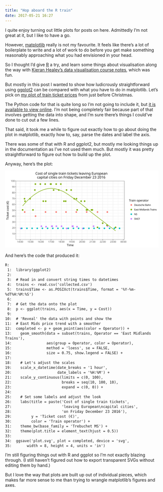 ```yaml
---
title: "Hop aboard the R train"
date: 2017-05-21 16:27
---
```


I quite enjoy turning out little plots for posts on here. Admittedly I’m not great at it, but I like to have a go.

However, [matplotlib][] really is not my favourite. It feels like there’s a lot of boilerplate to write and a lot of work to do before you get make something reasonably approaching what you had envisioned in your head.

[matplotlib]: https://matplotlib.org

So I thought I’d give [R][] a try, and learn some things about visualisation along the way with [Kieran Healey’s data visualisation course notes][vissoc], which was fun.

[R]: https://www.r-project.org
[vissoc]: http://vissoc.co

But mostly in this post I wanted to show how ludicrously straightforward using [ggplot2][] can be compared with what you have to do in matplotlib. Let’s pick on [my plot of train ticket prices][trains-post] from just before Christmas.

[ggplot2]: http://ggplot2.tidyverse.org
[trains-post]: https://www.robjwells.com/2016/12/trains-home-and-away/

The Python code for that is quite long so I’m not going to include it, but [it is available to view online][trains-github]. I’m not being completely fair because part of that involves getting the data into shape, and I’m sure there’s things I could’ve done to cut out a few lines.

[trains-github]: https://github.com/robjwells/primaryunit/blob/master/posts/2016/12/2016-12-23-trains/plot_trains.py

That said, it took me a while to figure out exactly how to go about doing the plot in matplotlib, exactly how to, say, parse the dates and label the axis.

There was some of that with R and ggplot2, but mostly me looking things up in the documentation as I’ve not used them much. But mostly it was pretty straightforward to figure out how to build up the plot.

Anyway, here’s the plot:

<p class="full-width">
    <a href="/images/2017-05-21-r-trains.svg">
        <img alt="A chart showing single train fares for selected journeys in England, France, Germany and the Netherlands on Friday December 23. This plot was made with R and ggplot2 instead of matplotlib."
             src="/images/2017-05-21-r-trains.svg"
             class="no-border"
             width=720>
    </a>
</p>

And here’s the code that produced it:
    
    R:
     1:  library(ggplot2)
     2:  
     3:  # Read in and convert string times to datetimes
     4:  trains <- read.csv('collected.csv')
     5:  trains$Time <- as.POSIXct(trains$Time, format = '%Y-%m-%dT%H:%M:%S')
     6:  
     7:  # Get the data onto the plot
     8:  p <- ggplot(trains, aes(x = Time, y = Cost))
     9:  
    10:  # 'Reveal' the data with points and show the
    11:  # East Mids price trend with a smoother
    12:  completed <- p + geom_point(aes(color = Operator)) +
    13:    geom_smooth(data = subset(trains, Operator == 'East Midlands Trains'),
    14:                aes(group = Operator, color = Operator),
    15:                method = 'loess', se = FALSE,
    16:                size = 0.75, show.legend = FALSE) +
    17:  
    18:    # Let's adjust the scales
    19:    scale_x_datetime(date_breaks = '1 hour',
    20:                     date_labels = '%H:%M') +
    21:    scale_y_continuous(limits = c(0, 100),
    22:                       breaks = seq(10, 100, 10),
    23:                       expand = c(0, 0)) +
    24:  
    25:    # Set some labels and adjust the look
    26:    labs(title = paste('Cost of single train tickets',
    27:                       'leaving European\ncapital cities',
    28:                       'on Friday December 23 2016'),
    29:         y = 'Ticket cost (€)',
    30:         color = 'Train operator') +
    31:    theme_bw(base_family = 'Trebuchet MS') +
    32:    theme(plot.title = element_text(hjust = 0.5))
    33:  
    34:  ggsave('plot.svg', plot = completed, device = 'svg',
    35:       width = 8, height = 4, units = 'in')

I’m still figuring things out with R and ggplot so I’m not exactly blazing through. (I still haven’t figured out how to export transparent SVGs without editing them by hand.)

But I love the way that plots are built up out of individual pieces, which makes far more sense to me than trying to wrangle matplotlib’s figures and axes.
